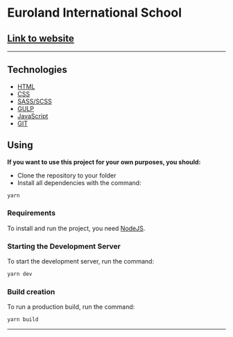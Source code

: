 # **Euroland International School**

## [**<u>Link to website</u>**](https://vynnykpff.github.io/euroland-website/)

---

## **Technologies**

- [HTML](https://html.spec.whatwg.org/multipage/)
- [CSS](https://www.w3.org/Style/CSS/)
- [SASS/SCSS](https://sass-lang.com/)
- [GULP](https://gulpjs.com/)
- [JavaScript](https://www.javascript.com/)
- [GIT](https://git-scm.com/)

## **Using**

**If you want to use this project for your own purposes, you should:**

- Clone the repository to your folder
- Install all dependencies with the command:

```sh
yarn
```

### Requirements

To install and run the project, you need [NodeJS](https://nodejs.org/).

### Starting the Development Server

To start the development server, run the command:

```sh
yarn dev
```

### Build creation

To run a production build, run the command:

```sh
yarn build
```

<hr>
